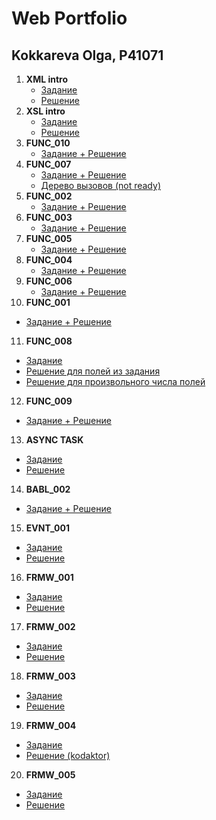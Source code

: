 # Web Portfolio

## Kokkareva Olga, P41071


1. **XML intro**
   - [Задание](https://kodaktor.ru/g/xml_intro)
   - [Решение](https://github.com/kkkrv/xml_intro/)
2. **XSL intro**
   - [Задание](https://kodaktor.ru/g/xsl_intro)
   - [Решение](https://github.com/kkkrv/xsl_intro/)
3. **FUNC_010**
   - [Задание + Решение](https://kodaktor.ru/func_daf04)
4. **FUNC_007**
   - [Задание + Решение](https://kodaktor.ru/func_7901d)
   - [Дерево вызовов (not ready)]()
5. **FUNC_002**
   - [Задание + Решение](https://kodaktor.ru/func_842ea)
6. **FUNC_003**
   - [Задание + Решение](https://kodaktor.ru/func_7fc5c)
7. **FUNC_005**
   - [Задание + Решение](https://kodaktor.ru/func_04398)  
8. **FUNC_004**
   - [Задание + Решение](https://kodaktor.ru/func_3bd8d)
9. **FUNC_006**
   - [Задание + Решение](https://kodaktor.ru/func_a4159)
10. **FUNC_001**
   - [Задание + Решение](https://kodaktor.ru/task_func_6ed2c)
11. **FUNC_008**
   - [Задание](https://kodaktor.ru/func_008)
   - [Решение для полей из задания](https://kodaktor.ru/func_5ca33)
   - [Решение для произвольного числа полей](https://kodaktor.ru/click_0f194)
12. **FUNC_009**
   - [Задание + Решение](https://kodaktor.ru/func_41410)
13. **ASYNC TASK**
   - [Задание](https://kodaktor.ru/async_tasks)
   - [Решение](https://kodaktor.ru/click_c3e96)
14. **BABL_002**
   - [Задание + Решение](https://kodaktor.ru/bind02032018_c818a)
15. **EVNT_001**
   - [Задание](https://kodaktor.ru/g/evnt_002)
   - [Решение](https://kodaktor.ru/custom_b19ee)
16. **FRMW_001**
   - [Задание](https://kodaktor.ru/frmw_001)
   - [Решение](https://kodaktor.ru/react_state_d8c6e)
17. **FRMW_002**
   - [Задание](https://kodaktor.ru/frmw_002)
   - [Решение](https://kodaktor.ru/vue_starter_233c3)
18. **FRMW_003**
   - [Задание](https://kodaktor.ru/frmw_003)
   - [Решение](https://kodaktor.ru/vue_starter_85911)
19. **FRMW_004**
   - [Задание](https://kodaktor.ru/frmw_004)
   - [Решение (kodaktor)](https://kodaktor.ru/vue_starter_88838)   
20. **FRMW_005**
   - [Задание](https://kodaktor.ru/frmw_005)
   - [Решение](https://kodaktor.ru/vue_starter_7b772)   
   
   
  
  
  

